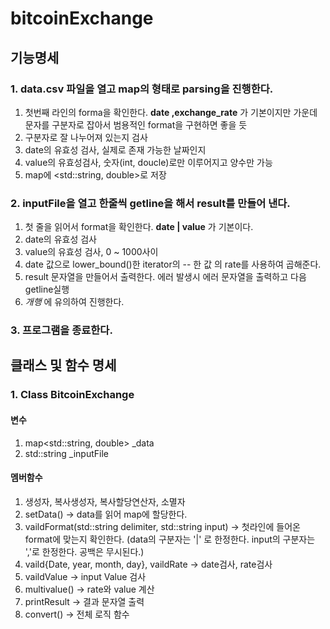 # bitcoinExchange
## 기능명세
### 1. data.csv 파일을 열고 map의 형태로 parsing을 진행한다.
1. 첫번째 라인의 forma을 확인한다. **date ,exchange_rate** 가 기본이지만 가운데 문자를 구분자로 잡아서 범용적인 format을 구현하면 좋을 듯
2. 구분자로 잘 나누어져 있는지 검사
3. date의 유효성 검사, 실제로 존재 가능한 날짜인지
4. value의 유효성검사, 숫자(int, doucle)로만 이루어지고 양수만 가능
5. map에 <std::string, double>로 저장
### 2. inputFile을 열고 한줄씩 getline을 해서 result를 만들어 낸다.
1. 첫 줄을 읽어서 format을 확인한다. **date | value** 가 기본이다.
2. date의 유효성 검사
3. value의 유효성 검사, 0 ~ 1000사이
4. date 값으로 lower_bound()한 iterator의 -- 한 값 의 rate를 사용하여 곱해준다.
5. result 문자열을 만들어서 출력한다. 에러 발생시 에러 문자열을 출력하고 다음 getline실행
6. *개행* 에 유의하여 진행한다.
### 3. 프로그램을 종료한다.

## 클래스 및 함수 명세
### 1. Class BitcoinExchange
#### 변수
1. map<std::string, double> \_data
2. std::string \_inputFile
#### 멤버함수
1. 생성자, 복사생성자, 복사할당연산자, 소멸자
2. setData() -> data를 읽어 map에 할당한다.
3. vaildFormat(std::string delimiter, std::string input) -> 첫라인에 들어온 format에 맞는지 확인한다. (data의 구분자는 '|' 로 한정한다. input의 구분자는 ','로 한정한다. 공백은 무시된다.)
4. vaild{Date, year, month, day}, vaildRate -> date검사, rate검사
5. vaildValue -> input Value 검사
6. multivalue() -> rate와 value 계산
7. printResult -> 결과 문자열 출력
8. convert() -> 전체 로직 함수
